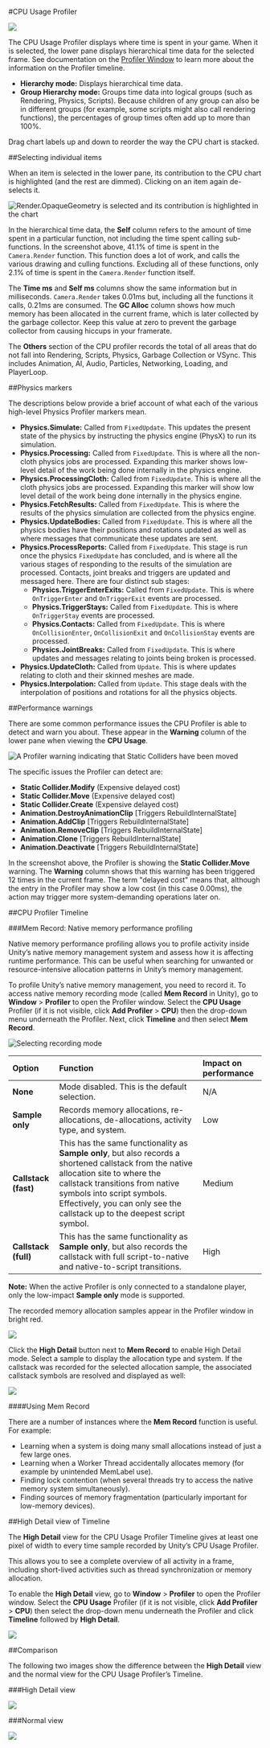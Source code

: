 #CPU Usage Profiler

![](../uploads/Main/ProfilerCPU.png) 

The CPU Usage Profiler displays where time is spent in your game. When it is selected, the lower pane displays hierarchical time data for the selected frame. See documentation on the [Profiler Window](ProfilerWindow) to learn more about the information on the Profiler timeline.

* **Hierarchy mode:** Displays hierarchical time data.
* **Group Hierarchy mode:** Groups time data into logical groups (such as Rendering, Physics, Scripts). Because children of any group can also be in different groups (for example, some scripts might also call rendering functions), the percentages of group times often add up to more than 100%.

Drag chart labels up and down to reorder the way the CPU chart is stacked.

##Selecting individual items

When an item is selected in the lower pane, its contribution to the CPU chart is highlighted (and the rest are dimmed). Clicking on an item again de-selects it.

![Render.OpaqueGeometry is selected and its contribution is highlighted in the chart](../uploads/Main/ProfilerCPUSelected.png) 

In the hierarchical time data, the __Self__ column refers to the amount of time spent in a particular function, not including the time spent calling sub-functions. In the screenshot above, 41.1% of time is spent in the `Camera.Render` function. This function does a lot of work, and calls the various drawing and culling functions. Excluding all of these functions, only 2.1% of time is spent in the `Camera.Render` function itself. 

The __Time ms__ and __Self ms__ columns show the same information but in milliseconds. `Camera.Render` takes 0.01ms but, including all the functions it calls, 0.21ms are consumed. The __GC Alloc__ column shows how much memory has been allocated in the current frame, which is later collected by the garbage collector. Keep this value at zero to prevent the garbage collector from causing hiccups in your framerate.

The __Others__ section of the CPU profiler records the total of all areas that do not fall into Rendering, Scripts, Physics, Garbage Collection or VSync. This includes Animation, AI, Audio, Particles, Networking, Loading, and PlayerLoop.

##Physics markers

The descriptions below provide a brief account of what each of the various high-level Physics Profiler markers mean.

* **Physics.Simulate:** Called from `FixedUpdate`. This updates the present state of the physics by instructing the physics engine (PhysX) to run its simulation.
* **Physics.Processing:** Called from `FixedUpdate`. This is where all the non-cloth physics jobs are processed. Expanding this marker shows low-level detail of the work being done internally in the physics engine.
* **Physics.ProcessingCloth:** Called from `FixedUpdate`. This is where all the cloth physics jobs are processed. Expanding this marker will show low level detail of the work being done internally in the physics engine.
* **Physics.FetchResults:** Called from `FixedUpdate`. This is where the results of the physics simulation are collected from the physics engine.
* **Physics.UpdateBodies:** Called from `FixedUpdate`. This is where all the physics bodies have their positions and rotations updated as well as where messages that communicate these updates are sent.
* **Physics.ProcessReports:** Called from `FixedUpdate`. This stage is run once the physics `FixedUpdate` has concluded, and is where all the various stages of responding to the results of the simulation are processed. Contacts, joint breaks and triggers are updated and messaged here. There are four distinct sub stages:
    * **Physics.TriggerEnterExits:** Called from `FixedUpdate`. This is where `OnTriggerEnter` and `OnTriggerExit` events are processed.
    * **Physics.TriggerStays:** Called from `FixedUpdate`. This is where `OnTriggerStay` events are processed.
    * **Physics.Contacts:** Called from `FixedUpdate`. This is where `OnCollisionEnter`, `OnCollisionExit` and `OnCollisionStay` events are processed.
    * **Physics.JointBreaks:** Called from `FixedUpdate`. This is where updates and messages relating to joints being broken is processed.
* **Physics.UpdateCloth:** Called from `Update`. This is where updates relating to cloth and their skinned meshes are made.
* **Physics.Interpolation:** Called from `Update`. This stage deals with the interpolation of positions and rotations for all the physics objects.

##Performance warnings

There are some common performance issues the CPU Profiler is able to detect and warn you about. These appear in the __Warning__ column of the lower pane when viewing the __CPU Usage__.

![A Profiler warning indicating that Static Colliders have been moved](../uploads/Main/ProfilerCPUWarningCount.png) 

The specific issues the Profiler can detect are:

* __Static Collider.Modify__ (Expensive delayed cost)
* __Static Collider.Move__ (Expensive delayed cost)
* __Static Collider.Create__ (Expensive delayed cost)
* __Animation.DestroyAnimationClip__ [Triggers RebuildInternalState]
* __Animation.AddClip__ [Triggers RebuildInternalState]
* __Animation.RemoveClip__ [Triggers RebuildInternalState]
* __Animation.Clone__ [Triggers RebuildInternalState]
* __Animation.Deactivate__ [Triggers RebuildInternalState]

In the screenshot above, the Profiler is showing the __Static Collider.Move__ warning. The __Warning__ column shows that this warning has been triggered 12 times in the current frame. The term "delayed cost" means that, although the entry in the Profiler may show a low cost (in this case 0.00ms), the action may trigger more system-demanding operations later on.

##CPU Profiler Timeline

###Mem Record: Native memory performance profiling

Native memory performance profiling allows you to profile activity inside Unity’s native memory management system and assess how it is affecting runtime performance. This can be useful when searching for unwanted or resource-intensive allocation patterns in Unity’s memory management. 

To profile Unity’s native memory management, you need to record it. To access native memory recording mode (called __Mem Record__ in Unity), go to __Window__ > __Profiler__ to open the Profiler window. Select the __CPU Usage__ Profiler (if it is not visible, click __Add Profiler__ > __CPU__) then the drop-down menu underneath the Profiler. Next, click __Timeline__ and then select __Mem Record__.


![Selecting recording mode](../uploads/Main/ProfilerCPU-MemRecord-SelectMode.png)


|**Option** |**Function** |**Impact on performance** |
|:---|:---|:---|
| __None__ | Mode disabled. This is the default selection. |N/A|
| __Sample only__ | Records memory allocations, re-allocations, de-allocations, activity type, and system. |Low|
| __Callstack (fast)__ | This has the same functionality as __Sample only__, but also records a shortened callstack from the native allocation site to where the callstack transitions from native symbols into script symbols. Effectively, you can only see the callstack up to the deepest script symbol. |Medium|
| __Callstack (full)__ | This has the same functionality as __Sample only__, but also records the callstack with full script-to-native and native-to-script transitions. |High|


**Note:** When the active Profiler is only connected to a standalone player, only the low-impact __Sample only__ mode is supported.

The recorded memory allocation samples appear in the Profiler window in bright red.


![](../uploads/Main/ProfilerCPU-MemRecord-Allocation.png)


Click the __High Detail__ button next to __Mem Record__ to enable High Detail mode. Select a sample to display the allocation type and system. If the callstack was recorded for the selected allocation sample, the associated callstack symbols are resolved and displayed as well:


![](../uploads/Main/ProfilerCPU-MemRecord-HighDetail.png)


####Using Mem Record

There are a number of instances where the __Mem Record__ function is useful. For example: 

* Learning when a system is doing many small allocations instead of just a few large ones.
* Learning when a Worker Thread accidentally allocates memory (for example by unintended MemLabel use).
* Finding lock contention (when several threads try to access the native memory system simultaneously).
* Finding sources of memory fragmentation (particularly important for low-memory devices).

##High Detail view of Timeline

The __High Detail__ view for the CPU Usage Profiler Timeline gives at least one pixel of width to every time sample recorded by Unity’s CPU Usage Profiler.

This allows you to see a complete overview of all activity in a frame, including short-lived activities such as thread synchronization or memory allocation.

To enable the __High Detail__ view, go to __Window__ > __Profiler__ to open the Profiler window. Select the __CPU Usage__ Profiler (if it is not visible, click __Add Profiler__ > __CPU__) then select the drop-down menu underneath the Profiler and click __Timeline__ followed by __High Detail__.


![](../uploads/Main/CPUProfilerHighDetail.png)

##Comparison

The following two images show the difference between the __High Detail__ view and the normal view for the CPU Usage Profiler’s Timeline.

###High Detail view


![](../uploads/Main/CPUProfilerinHighDetail.png)

###Normal view


![](../uploads/Main/CPUProfilerNormalDetail.png)
